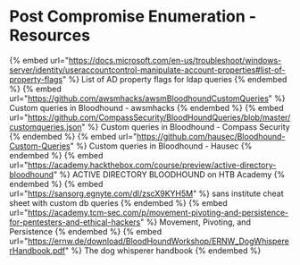 # Post Compromise Enumeration - Resources

{% embed url="https://docs.microsoft.com/en-us/troubleshoot/windows-server/identity/useraccountcontrol-manipulate-account-properties#list-of-property-flags" %} List of AD property flags for ldap queries {% endembed %}
{% embed url="https://github.com/awsmhacks/awsmBloodhoundCustomQueries" %} Custom queries in Bloodhound - awsmhacks {% endembed %}
{% embed url="https://github.com/CompassSecurity/BloodHoundQueries/blob/master/customqueries.json" %} Custom queries in Bloodhound - Compass Security {% endembed %}
{% embed url="https://github.com/hausec/Bloodhound-Custom-Queries" %} Custom queries in Bloodhound - Hausec {% endembed %}
{% embed url="https://academy.hackthebox.com/course/preview/active-directory-bloodhound" %} ACTIVE DIRECTORY BLOODHOUND on HTB Academy {% endembed %}
{% embed url="https://sansorg.egnyte.com/dl/zscX9KYH5M" %} sans institute cheat sheet with custom db queries {% endembed %}
{% embed url="https://academy.tcm-sec.com/p/movement-pivoting-and-persistence-for-pentesters-and-ethical-hackers" %} Movement, Pivoting, and Persistence {% endembed %}
{% embed url="https://ernw.de/download/BloodHoundWorkshop/ERNW_DogWhispererHandbook.pdf" %} The dog whisperer handbook {% endembed %}
